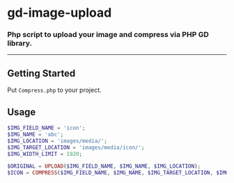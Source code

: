 # gd-image-upload
### Php script to upload your image and compress via PHP GD library.

---

## Getting Started

Put `Compress.php` to your project.

## Usage

```php
$IMG_FIELD_NAME = 'icon';
$IMG_NAME = 'abc';
$IMG_LOCATION = 'images/media/';
$IMG_TARGET_LOCATION = 'images/media/icon/';
$IMG_WIDTH_LIMIT = 1920;

$ORIGINAL = UPLOAD($IMG_FIELD_NAME, $IMG_NAME, $IMG_LOCATION);
$ICON = COMPRESS($IMG_FIELD_NAME, $IMG_NAME, $IMG_TARGET_LOCATION, $IMG_LOCATION, $IMG_WIDTH_LIMIT);
```
